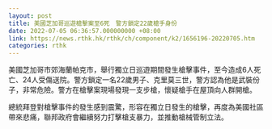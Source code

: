 ```yaml
---
layout: post
title: 美國芝加哥巡遊槍擊案至6死　警方鎖定22歲槍手身份
date: 2022-07-05 06:36:57.000000000 +08:00
link: https://news.rthk.hk/rthk/ch/component/k2/1656196-20220705.htm
categories: rthk
---
```


美國芝加哥市郊海蘭帕克市，舉行獨立日巡遊期間發生槍擊事件，至今造成6人死亡、24人受傷送院。警方鎖定一名22歲男子、克里莫三世，警方認為他是武裝份子，非常危險。警方在槍擊案現場發現一支步槍，懷疑槍手在屋頂向人群開槍。

總統拜登對槍擊事件的發生感到震驚，形容在獨立日發生的槍擊，再度為美國社區帶來悲痛，聯邦政府會繼續努力打擊槍支暴力，並推動槍械管制立法。

